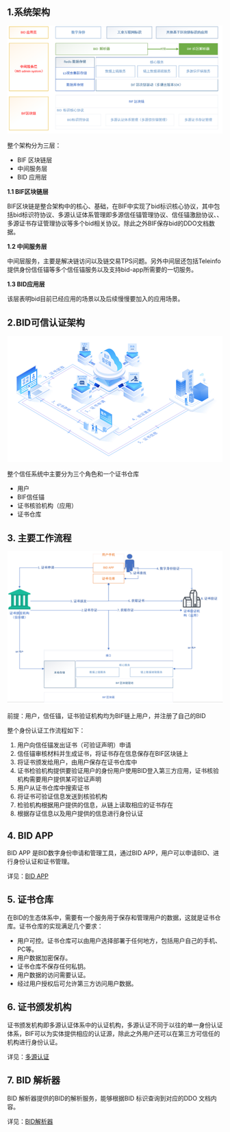 ## 1.系统架构

![1577670672185](../image/1577670672185.png)

整个架构分为三层：

- BIF 区块链层
- 中间服务层
- BID 应用层

**1.1 BIF区块链层**

BIF区块链是整合架构中的核心、基础，在BIF中实现了bid标识核心协议，其中包括bid标识符协议、多源认证体系管理即多源信任锚管理协议、信任锚激励协议、、多源证书存证管理协议等多个bid相关协议。除此之外BIF保存bid的DDO文档数据。

**1.2 中间服务层**

中间层服务，主要是解决链访问以及链交易TPS问题。另外中间层还包括Teleinfo提供身份信任锚等多个信任锚服务以及支持bid-app所需要的一切服务。

**1.3 BID应用层**

该层表明bid目前已经应用的场景以及后续慢慢要加入的应用场景。

## 2.BID可信认证架构

![1577433567213](../image/1577433567213.png)

整个信任系统中主要分为三个角色和一个证书仓库

- 用户
- BIF信任锚
- 证书核验机构（应用）
- 证书仓库

## 3. 主要工作流程

![1577436245679](../image/1577436245679.png)

前提：用户，信任锚，证书验证机构均为BIF链上用户，并注册了自己的BID

整个身份认证工作流程如下：

1. 用户向信任锚发出证书（可验证声明）申请
2. 信任锚审核材料并生成证书，将证书存在信息保存在BIF区块链上
3. 将证书颁发给用户，由用户保存在证书仓库中
4. 证书检验机构提供要验证用户的身份用户使用BID登入第三方应用，证书核验机构需要用户提供某可验证声明
5. 用户从证书仓库中搜索证书
6. 将证书可验证信息发送到核验机构
7. 检验机构根据用户提供的信息，从链上读取相应的证书存在
8. 根据存证信息以及用户提供的信息进行身份认证

## 4. BID APP

BID APP 是BID数字身份申请和管理工具，通过BID APP，用户可以申请BID、进行身份认证和证书管理。

详见：[BID APP](../../demo/demo)

## 5. 证书仓库

在BID的生态体系中，需要有一个服务用于保存和管理用户的数据，这就是证书仓库。证书仓库的实现满足几个要求：

- 用户可控。证书仓库可以由用户选择部署于任何地方，包括用户自己的手机、PC等。
- 用户数据加密保存。
- 证书仓库不保存任何私钥。
- 用户数据的访问需要认证。
- 经过用户授权后可允许第三方访问用户数据。

## 6. 证书颁发机构

证书颁发机构即多源认证体系中的认证机构，多源认证不同于以往的单一身份认证体系，BIF可以为实体提供相应的认证源，除此之外用户还可以在第三方可信任的机构进行身份认证。

详见：[多源认证](../authentication)

## 7. BID 解析器

BID 解析器提供的BID的解析服务，能够根据BID 标识查询到对应的DDO 文档内容。

详见：[BID解析器](../resolver)